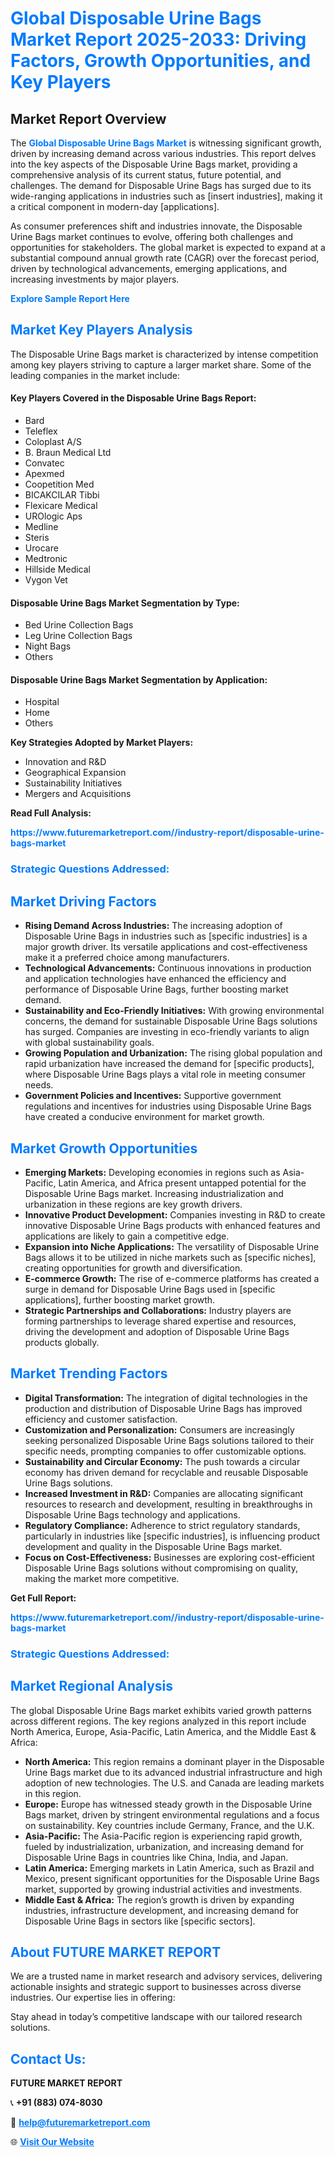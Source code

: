 <h1 style="color: #007BFF;">Global Disposable Urine Bags Market Report 2025-2033: Driving Factors, Growth Opportunities, and Key Players</h1>

<section id="overview">
<h2>Market Report Overview</h2>
<p>The <a href="https://www.futuremarketreport.com//industry-report/disposable-urine-bags-market" style="color: #007BFF; text-decoration: none;"><strong>Global Disposable Urine Bags Market</strong></a> is witnessing significant growth, driven by increasing demand across various industries. This report delves into the key aspects of the Disposable Urine Bags market, providing a comprehensive analysis of its current status, future potential, and challenges. The demand for Disposable Urine Bags has surged due to its wide-ranging applications in industries such as [insert industries], making it a critical component in modern-day [applications].</p>
<p>As consumer preferences shift and industries innovate, the Disposable Urine Bags market continues to evolve, offering both challenges and opportunities for stakeholders. The global market is expected to expand at a substantial compound annual growth rate (CAGR) over the forecast period, driven by technological advancements, emerging applications, and increasing investments by major players.</p>
</section>

<section id="overview">
<p><a href="https://www.futuremarketreport.com//request-sample/reportId=58707" style="color: #007BFF; text-decoration: none;"><strong>Explore Sample Report Here</strong></a></p>
</section>

<section id="key-players">
<h2 style="color: #007BFF;">Market Key Players Analysis</h2>
<p>The Disposable Urine Bags market is characterized by intense competition among key players striving to capture a larger market share. Some of the leading companies in the market include:</p>
<h4>Key Players Covered in the Disposable Urine Bags Report:</h4>
<ul><li>Bard</li><li>Teleflex</li><li>Coloplast A/S</li><li>B. Braun Medical Ltd</li><li>Convatec</li><li>Apexmed</li><li>Coopetition Med</li><li>BICAKCILAR Tibbi</li><li>Flexicare Medical</li><li>UROlogic Aps</li><li>Medline</li><li>Steris</li><li>Urocare</li><li>Medtronic</li><li>Hillside Medical</li><li>Vygon Vet</li></ul>
<h4>Disposable Urine Bags Market Segmentation by Type:</h4>
<ul><li>Bed Urine Collection Bags</li><li>Leg Urine Collection Bags</li><li>Night Bags</li><li>Others</li></ul>

<h4>Disposable Urine Bags Market Segmentation by Application:</h4>
<ul><li>Hospital</li><li>Home</li><li>Others</li></ul>
<p><strong>Key Strategies Adopted by Market Players:</strong></p>
<ul>
<li>Innovation and R&D</li>
<li>Geographical Expansion</li>
<li>Sustainability Initiatives</li>
<li>Mergers and Acquisitions</li>
</ul>
</section>

<section>
<p><strong>Read Full Analysis: </strong></p><a href="https://www.futuremarketreport.com//industry-report/disposable-urine-bags-market" style="color: #007BFF; text-decoration: none;"><strong>https://www.futuremarketreport.com//industry-report/disposable-urine-bags-market</strong></a>
<h3 style="color: #007BFF;">Strategic Questions Addressed:</h3>
</section>

<section id="driving-factors">
<h2 style="color: #007BFF;">Market Driving Factors</h2>
<ul>
<li><strong>Rising Demand Across Industries:</strong> The increasing adoption of Disposable Urine Bags in industries such as [specific industries] is a major growth driver. Its versatile applications and cost-effectiveness make it a preferred choice among manufacturers.</li>
<li><strong>Technological Advancements:</strong> Continuous innovations in production and application technologies have enhanced the efficiency and performance of Disposable Urine Bags, further boosting market demand.</li>
<li><strong>Sustainability and Eco-Friendly Initiatives:</strong> With growing environmental concerns, the demand for sustainable Disposable Urine Bags solutions has surged. Companies are investing in eco-friendly variants to align with global sustainability goals.</li>
<li><strong>Growing Population and Urbanization:</strong> The rising global population and rapid urbanization have increased the demand for [specific products], where Disposable Urine Bags plays a vital role in meeting consumer needs.</li>
<li><strong>Government Policies and Incentives:</strong> Supportive government regulations and incentives for industries using Disposable Urine Bags have created a conducive environment for market growth.</li>
</ul>
</section>

<section id="growth-opportunities">
<h2 style="color: #007BFF;">Market Growth Opportunities</h2>
<ul>
<li><strong>Emerging Markets:</strong> Developing economies in regions such as Asia-Pacific, Latin America, and Africa present untapped potential for the Disposable Urine Bags market. Increasing industrialization and urbanization in these regions are key growth drivers.</li>
<li><strong>Innovative Product Development:</strong> Companies investing in R&D to create innovative Disposable Urine Bags products with enhanced features and applications are likely to gain a competitive edge.</li>
<li><strong>Expansion into Niche Applications:</strong> The versatility of Disposable Urine Bags allows it to be utilized in niche markets such as [specific niches], creating opportunities for growth and diversification.</li>
<li><strong>E-commerce Growth:</strong> The rise of e-commerce platforms has created a surge in demand for Disposable Urine Bags used in [specific applications], further boosting market growth.</li>
<li><strong>Strategic Partnerships and Collaborations:</strong> Industry players are forming partnerships to leverage shared expertise and resources, driving the development and adoption of Disposable Urine Bags products globally.</li>
</ul>
</section>

<section id="trending-factors">
<h2 style="color: #007BFF;">Market Trending Factors</h2>
<ul>
<li><strong>Digital Transformation:</strong> The integration of digital technologies in the production and distribution of Disposable Urine Bags has improved efficiency and customer satisfaction.</li>
<li><strong>Customization and Personalization:</strong> Consumers are increasingly seeking personalized Disposable Urine Bags solutions tailored to their specific needs, prompting companies to offer customizable options.</li>
<li><strong>Sustainability and Circular Economy:</strong> The push towards a circular economy has driven demand for recyclable and reusable Disposable Urine Bags solutions.</li>
<li><strong>Increased Investment in R&D:</strong> Companies are allocating significant resources to research and development, resulting in breakthroughs in Disposable Urine Bags technology and applications.</li>
<li><strong>Regulatory Compliance:</strong> Adherence to strict regulatory standards, particularly in industries like [specific industries], is influencing product development and quality in the Disposable Urine Bags market.</li>
<li><strong>Focus on Cost-Effectiveness:</strong> Businesses are exploring cost-efficient Disposable Urine Bags solutions without compromising on quality, making the market more competitive.</li>
</ul>
</section>

<section>
<p><strong>Get Full Report: </strong></p><a href="https://www.futuremarketreport.com//industry-report/disposable-urine-bags-market" style="color: #007BFF; text-decoration: none;"><strong>https://www.futuremarketreport.com//industry-report/disposable-urine-bags-market</strong></a>
<h3 style="color: #007BFF;">Strategic Questions Addressed:</h3>
</section>


<section id="regional-analysis">
<h2 style="color: #007BFF;">Market Regional Analysis</h2>
<p>The global Disposable Urine Bags market exhibits varied growth patterns across different regions. The key regions analyzed in this report include North America, Europe, Asia-Pacific, Latin America, and the Middle East & Africa:</p>
<ul>
<li><strong>North America:</strong> This region remains a dominant player in the Disposable Urine Bags market due to its advanced industrial infrastructure and high adoption of new technologies. The U.S. and Canada are leading markets in this region.</li>
<li><strong>Europe:</strong> Europe has witnessed steady growth in the Disposable Urine Bags market, driven by stringent environmental regulations and a focus on sustainability. Key countries include Germany, France, and the U.K.</li>
<li><strong>Asia-Pacific:</strong> The Asia-Pacific region is experiencing rapid growth, fueled by industrialization, urbanization, and increasing demand for Disposable Urine Bags in countries like China, India, and Japan.</li>
<li><strong>Latin America:</strong> Emerging markets in Latin America, such as Brazil and Mexico, present significant opportunities for the Disposable Urine Bags market, supported by growing industrial activities and investments.</li>
<li><strong>Middle East & Africa:</strong> The region’s growth is driven by expanding industries, infrastructure development, and increasing demand for Disposable Urine Bags in sectors like [specific sectors].</li>
</ul>
</section>

<footer>
<h2 style="color: #007BFF;">About FUTURE MARKET REPORT</h2>
<p>We are a trusted name in market research and advisory services, delivering actionable insights and strategic support to businesses across diverse industries. Our expertise lies in offering:</p>

<p>Stay ahead in today’s competitive landscape with our tailored research solutions.</p>

<h2 style="color: #007BFF;">Contact Us:</h2>
<p><strong>FUTURE MARKET REPORT</strong></p>
<p>📞 <strong>+91 (883) 074-8030</strong></p>
<p>📧 <strong><a href="mailto:help@futuremarketreport.com" style="color: #007BFF;">help@futuremarketreport.com</a></strong></p>
<p>🌐 <strong><a href="https://www.futuremarketreport.com/" style="color: #007BFF;">Visit Our Website</a></strong></p>
</footer>